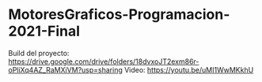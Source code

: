 # MotoresGraficos-Programacion-2021-Final
Build del proyecto: https://drive.google.com/drive/folders/18dvxoJT2exm86r-oPliXq4AZ_RaMXiVM?usp=sharing
Video: https://youtu.be/uMI1WwMKkhU
